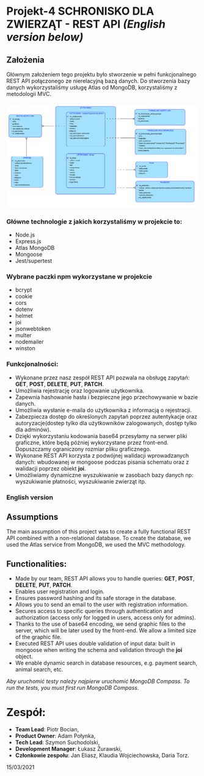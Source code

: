 # Projekt-4 SCHRONISKO DLA ZWIERZĄT - REST API *(English version below)*

## Założenia
Głównym założeniem tego projektu było stworzenie w pełni funkcjonalnego REST API połączonego ze nierelacyjną bazą danych. Do stworzenia bazy danych wykorzystaliśmy usługę Atlas od MongoDB, korzystaliśmy z metodologii MVC.

#### ![Schemat bazy danych](.github/githubImage/animalDatabase.png)

### Główne technologie z jakich korzystaliśmy w projekcie to:

* Node.js
* Express.js
* Atlas MongoDB
* Mongoose
* Jest/supertest

### Wybrane paczki npm wykorzystane w projekcie
   * bcrypt
   * cookie
   * cors
   * dotenv
   * helmet
   * joi
   * jsonwebtoken
   * multer
   * nodemailer
   * winston

### Funkcjonalności:

* Wykonane przez nasz zespół REST API pozwala na obsługę zapytań: __GET__, __POST__, __DELETE__, __PUT__, __PATCH__.
* Umożliwia rejestrację oraz logowanie użytkownika.
* Zapewnia hashowanie hasła i bezpieczne jego przechowywanie w bazie danych.
* Umożliwia wysłanie e-maila do użytkownika z informacją o rejestracji.
* Zabezpiecza dostęp do określonych zapytań poprzez autentykacje oraz autoryzacje(dostep tylko dla użytkowników zalogowanych, dostęp tylko dla adminów).
* Dzięki wykorzystaniu kodowania base64 przesyłamy na serwer pliki graficzne, które będą później wykorzystane przez front-end. Dopuszczamy ograniczony rozmiar pliku graficznego.
* Wykonane REST API korzysta z podwójnej walidacji wprowadzanych danych: wbudowanej w mongoose podczas pisania schematu oraz z walidacji poprzez obiekt __joi__.
* Umożliwiamy dynamiczne wyszukiwanie w zasobach bazy danych np: wyszukiwanie płatności, wyszukiwanie zwierząt itp.


### English version

## Assumptions
The main assumption of this project was to create a fully functional REST API combined with a non-relational database. To create the database, we used the Atlas service from MongoDB, we used the MVC methodology.

## Functionalities:

* Made by our team, REST API allows you to handle queries: __GET__, __POST__, __DELETE__, __PUT__, __PATCH__.
* Enables user registration and login.
* Ensures password hashing and its safe storage in the database.
* Allows you to send an email to the user with registration information.
* Secures access to specific queries through authentication and authorization (access only for logged in users, access only for admins).
* Thanks to the use of base64 encoding, we send graphic files to the server, which will be later used by the front-end. We allow a limited size of the graphic file.
* Executed REST API uses double validation of input data: built in mongoose when writing the schema and validation through the __joi__ object.
* We enable dynamic search in database resources, e.g. payment search, animal search, etc.


*Aby uruchomić testy należy najpierw uruchomić MongoDB Compass.*
*To run the tests, you must first run MongoDB Compass.*


# Zespół:
* __Team Lead__: Piotr Bocian,
* __Product Owner__: Adam Połynka,
* __Tech Lead__: Szymon Suchodolski,
* __Development Manager__: Łukasz Żurawski,
* __Członkowie zespołu__: Jan Eliasz, Klaudia Wojciechowska, Daria Torz.

15/03/2021